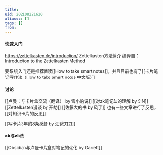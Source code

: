 ```yaml
---
title: 
uid: 202108221620
aliases: []
tags: []
from: 
---
```

#### 快速入门
https://zettelkasten.de/introduction/
Zettelkasten方法简介
编译自：Introduction to the Zettelkasten Method

要系统入门还是推荐阅读[[How to take smart notes]]，并且目前也有了[[卡片笔记写作法（How to take smart notes 中文版）]]

#### 讨论
[[卢曼：与卡片盒交流（翻译） by 雪小豹说]]
[[对zk笔记法的理解 by SIN]]
[[Zettelkasten漫谈 by 开劫]]
[[佐藤大的书 by 风了]]
也有一些文章进行了反思，[[对知识卡片的反思]]

[[写卡片3年的8条感悟 by 汪爸刀刀]] 

#### ob与zk法
[[Obsidian与卢曼卡片盒对笔记的优化 by Garrett]]


